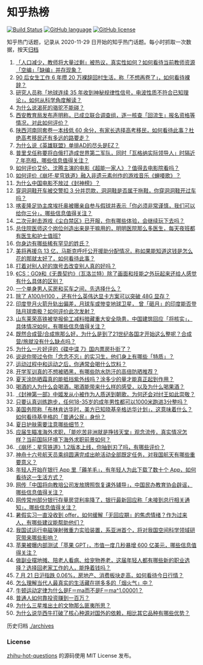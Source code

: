 # 知乎热榜
[![Build Status](https://github.com/ToWeLong/zhihu-hot-questions/workflows/CI/badge.svg)](https://github.com/ToWeLong/zhihu-hot-questions/actions)
[![GitHub language](https://img.shields.io/badge/language-golang-orange.svg)](https://golang.org/)
[![GitHub license](https://img.shields.io/github/license/ToWeLong/zhihu-hot-questions)](https://github.com/ToWeLong/zhihu-hot-questions/blob/main/LICENSE)

知乎热门话题，记录从 2020-11-29 日开始的知乎热门话题。每小时抓取一次数据，按天[归档](./archives)

<!-- BEGIN -->

1. [「人口减少，教师将大量过剩」被热议，真实性如何？如何看待当前教师资源「空编」「缺编」并存现象？](https://www.zhihu.com/question/613079520)
1. [90 后女生工作 6 年攒 20 万裸辞回村生活，称「不想再卷了」，如何看待裸辞？](https://www.zhihu.com/question/613069686)
1. [研究人员称「地球连续 35 年收到神秘规律性信号，电波性质不符合已知理论」，如何从科学角度解读？](https://www.zhihu.com/question/613206012)
1. [为什么说渴死的骆驼不能碰？](https://www.zhihu.com/question/338017353)
1. [西安教育局发布声明称，已成立联合调查组，逐一核查「回流生」报名资格等情况，对此如何评价？](https://www.zhihu.com/question/613177972)
1. [陕西河南同套卷一本线低 60 余分，有家长选择高考移民，如何看待此事？杜绝高考移民还有多远的路要走？](https://www.zhihu.com/question/613226779)
1. [为什么说《英雄联盟》单排AD的尽头是EZ？](https://www.zhihu.com/question/611522975)
1. [普里戈任称要将白俄打造成世界第二军队，同时「瓦格纳实际领导人」时隔近 7 年亮相，哪些信息值得关注？](https://www.zhihu.com/question/613229197)
1. [如何评价艾伦、沈腾主演的电影《超能一家人》？值得去电影院看吗？](https://www.zhihu.com/question/613111759)
1. [如何评价《崩坏·星穹铁道》融入非遗元素创作的游戏音乐《蝉喓歌》？](https://www.zhihu.com/question/613132613)
1. [为什么中国电影不放过《封神榜》？](https://www.zhihu.com/question/611662713)
1. [穿洞洞鞋开车被交警扣 3 分并罚款，洞洞鞋是否属于拖鞋，你穿洞洞鞋开过车吗？](https://www.zhihu.com/question/613238115)
1. [喀麦隆足协主席埃托奥被曝亲自参与假球并表示「你必须非常谨慎，我们可以给你三分」，哪些信息值得关注？](https://www.zhihu.com/question/613254170)
1. [二次元射击游戏《尘白禁区》已开服，你有哪些体验，会继续玩下去吗？](https://www.zhihu.com/question/613057136)
1. [总住院医师这个岗位创造出来是干嘛用的，明明医院那么多医生，每天夜班都有医生和护士值班?](https://www.zhihu.com/question/572521785)
1. [你身边有哪些稀有罕见的姓氏？](https://www.zhihu.com/question/426934549)
1. [美将再援乌 13 亿，马斯克呼吁公开援助分配情况，称如果能知道这钱是怎么花的那就太好了，如何看待此事？](https://www.zhihu.com/question/613102171)
1. [打着对别人好的旗号去改变别人真的好吗？](https://www.zhihu.com/question/607553105)
1. [《CS：GO》和《无畏契约》（瓦洛兰特）除了画面和技能之外玩起来还给人感觉有什么具体的区别？](https://www.zhihu.com/question/454674801)
1. [一个单身男人买房和买车之间，先选择什么？](https://www.zhihu.com/question/612438923)
1. [除了 A100/H100 ，还有什么英伟达显卡方案可以突破 48G 显存？](https://www.zhihu.com/question/601494224)
1. [印度登月火箭升轨出偏差，月球车或惨变地球卫星， 曾「砸月」的印度能否登陆月球南极？如何评价此次发射？](https://www.zhihu.com/question/613228016)
1. [山东莱荣高铁被举报偷工减料暗藏重大安全隐患，中国建筑回应「将核实」，具体情况如何，有哪些信息值得关注？](https://www.zhihu.com/question/613053550)
1. [既然合成营/合成旅那么好，为什么是到了21世纪各国才开始这么整呢？合成营/旅就没有什么缺点吗？](https://www.zhihu.com/question/608889316)
1. [为什么一片好评的《碟中谍 7》国内票房扑街了？](https://www.zhihu.com/question/612702235)
1. [说说你带过令你「念念不忘」的实习生，他们身上有哪些「特质」？](https://www.zhihu.com/question/611895587)
1. [运动过程中和运动之后，你通常会喝什么饮料？](https://www.zhihu.com/question/611714587)
1. [开学军训真的不想被晒黑，有哪些防水防汗的高倍防晒推荐？](https://www.zhihu.com/question/611532688)
1. [夏天涂防晒霜真的能抵挡紫外线吗？涂多少的量才能真正起到作用？](https://www.zhihu.com/question/610232052)
1. [喝酒的人为什么会喝酒，喝酒能带来什么样的感受，以及为什么喝果酒？](https://www.zhihu.com/question/612659116)
1. [《封神第一部》中姬发从小被作为人质送到朝歌，为何还会对纣王如此崇敬？](https://www.zhihu.com/question/612332269)
1. [只要认真训练跑步，任何18-35岁的成年男性都可以1000米跑进3分整吗？](https://www.zhihu.com/question/612953791)
1. [美国务院称「布林肯访华时，美方已知晓基辛格访华计划」，这意味着什么？如何看待基辛格的「普通公民」身份？](https://www.zhihu.com/question/613055619)
1. [夏日护肤需要注意哪些细节？](https://www.zhihu.com/question/610415205)
1. [应届生瞄准海外求职，「能吃苦非洲就是挣钱天堂」观念流传，真实情况怎样？当前国际环境下海外求职前景如何？](https://www.zhihu.com/question/612863092)
1. [《崩坏：星穹铁道》1.2版本上线，你抽到刃了吗，有哪些评价？](https://www.zhihu.com/question/612903445)
1. [神舟十六号航天员乘组圆满完成出舱活动全部既定任务，对我国航天有哪些重要意义？](https://www.zhihu.com/question/612931663)
1. [年轻人开始在银行 App 里「薅羊毛」，有年轻人为此下载了数十个 App，如何看待这一生活方式？](https://www.zhihu.com/question/613079698)
1. [网传「中国将向教培公司发放牌照恢复课外辅导」，中国民办教育协会辟谣，哪些信息值得关注？](https://www.zhihu.com/question/613118602)
1. [网传常州部分银行存量房贷利率降了，银行最新回应称「未接到总行相关通知」，哪些信息值得关注？](https://www.zhihu.com/question/613239593)
1. [暑假实习一直没收到 offer，如何缓解「无回应期」的焦虑情绪？作为过来人，有哪些建议能帮助他们？](https://www.zhihu.com/question/611893837)
1. [我国试运行电磁弹射微重力实验装置，系亚洲首个，将对我国空间科学领域研究带来哪些影响？](https://www.zhihu.com/question/612952019)
1. [苹果被曝内部测试「苹果 GPT」，市值一度几秒暴增 600 亿美元，哪些信息值得关注？](https://www.zhihu.com/question/613034182)
1. [做副业摆地摊、陪老人看病、给宠物养老，这届年轻人都有哪些新的职业选择？选择回老家工作的人，能挣着钱吗？](https://www.zhihu.com/question/612937367)
1. [7 月 21 日沪指跌 0.06%，房地产、消费板块走高，如何看待今日行情？](https://www.zhihu.com/question/613118011)
1. [怎么理解当代人最真实的生活藏在拼多多的「烟火气」中？](https://www.zhihu.com/question/612875035)
1. [牛顿运动定律为什么是F＝ma而不是F＝ma^1.00001？](https://www.zhihu.com/question/531643777)
1. [普通人如何靠投资赚到一百万？](https://www.zhihu.com/question/613142591)
1. [为什么三星堆出土的文物那么匪夷所思？](https://www.zhihu.com/question/540226418)
1. [为什么说华西牛打破了核心种源对国外的依赖，相比其它品种有哪些优势？](https://www.zhihu.com/question/613070358)

<!-- END -->

历史归档 [./archives](./archives)


### License
[zhihu-hot-questions](https://github.com/towelong/zhihu-hot-questions) 的源码使用 MIT License 发布。